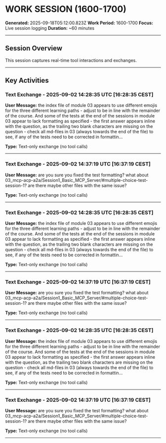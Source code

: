 # WORK SESSION (1600-1700)

**Generated:** 2025-09-18T05:12:00.823Z
**Work Period:** 1600-1700
**Focus:** Live session logging
**Duration:** ~60 minutes

---

## Session Overview

This session captures real-time tool interactions and exchanges.

---

## Key Activities

### Text Exchange - 2025-09-02 14:28:35 UTC [16:28:35 CEST]

**User Message:** the index file of module 03 appears to use different emojis for the three different learning paths - adjust to be in line with the remainder of the course. And some of the tests at the end of the sessions in module 03 appear to lack formatting as specified - the first answer appears inline with the question, as the trailing two blank characters are missing on the question - check all md-files in 03 (always towards the end of the file) to see, if any of the tests need to be corrected in formattin...

**Type:** Text-only exchange (no tool calls)

---

### Text Exchange - 2025-09-02 14:37:19 UTC [16:37:19 CEST]

**User Message:** are you sure you fixed the test formatting? what about 03_mcp-acp-a2a/Session1_Basic_MCP_Server/#multiple-choice-test-session-1? are there maybe other files with the same issue?

**Type:** Text-only exchange (no tool calls)

---

### Text Exchange - 2025-09-02 14:28:35 UTC [16:28:35 CEST]

**User Message:** the index file of module 03 appears to use different emojis for the three different learning paths - adjust to be in line with the remainder of the course. And some of the tests at the end of the sessions in module 03 appear to lack formatting as specified - the first answer appears inline with the question, as the trailing two blank characters are missing on the question - check all md-files in 03 (always towards the end of the file) to see, if any of the tests need to be corrected in formattin...

**Type:** Text-only exchange (no tool calls)

---

### Text Exchange - 2025-09-02 14:37:19 UTC [16:37:19 CEST]

**User Message:** are you sure you fixed the test formatting? what about 03_mcp-acp-a2a/Session1_Basic_MCP_Server/#multiple-choice-test-session-1? are there maybe other files with the same issue?

**Type:** Text-only exchange (no tool calls)

---

### Text Exchange - 2025-09-02 14:28:35 UTC [16:28:35 CEST]

**User Message:** the index file of module 03 appears to use different emojis for the three different learning paths - adjust to be in line with the remainder of the course. And some of the tests at the end of the sessions in module 03 appear to lack formatting as specified - the first answer appears inline with the question, as the trailing two blank characters are missing on the question - check all md-files in 03 (always towards the end of the file) to see, if any of the tests need to be corrected in formattin...

**Type:** Text-only exchange (no tool calls)

---

### Text Exchange - 2025-09-02 14:37:19 UTC [16:37:19 CEST]

**User Message:** are you sure you fixed the test formatting? what about 03_mcp-acp-a2a/Session1_Basic_MCP_Server/#multiple-choice-test-session-1? are there maybe other files with the same issue?

**Type:** Text-only exchange (no tool calls)

---

